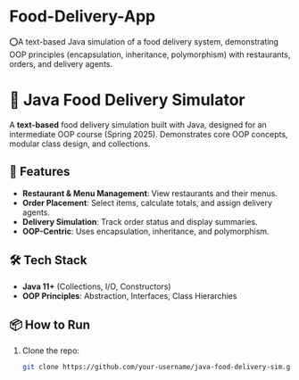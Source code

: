 # Food-Delivery-App
⭕️A text-based Java simulation of a food delivery system, demonstrating OOP principles (encapsulation, inheritance, polymorphism) with restaurants, orders, and delivery agents.

# 🍔 Java Food Delivery Simulator  

A **text-based** food delivery simulation built with Java, designed for an intermediate OOP course (Spring 2025). Demonstrates core OOP concepts, modular class design, and collections.  

## 🚀 Features  
- **Restaurant & Menu Management**: View restaurants and their menus.  
- **Order Placement**: Select items, calculate totals, and assign delivery agents.  
- **Delivery Simulation**: Track order status and display summaries.  
- **OOP-Centric**: Uses encapsulation, inheritance, and polymorphism.  

## 🛠️ Tech Stack  
- **Java 11+** (Collections, I/O, Constructors)  
- **OOP Principles**: Abstraction, Interfaces, Class Hierarchies  

## 📦 How to Run  
1. Clone the repo:  
   ```bash  
   git clone https://github.com/your-username/java-food-delivery-sim.git  
